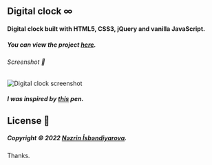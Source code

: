 ## Digital clock ∞

#### Digital clock built with HTML5, CSS3, jQuery and vanilla JavaScript.

##### You can view the project [here](https://isbendiyarovanezrin.github.io/DigitalClock "Click me! 🙃").

###### Screenshot 📸

![Digital clock screenshot](https://i.postimg.cc/BZyRSd8c/dc.png)

##### I was inspired by [this](https://codepen.io/cameron-townsend/full/wWyrXP) pen.

## License 📝

##### Copyright © 2022 [Nəzrin İsbəndiyarova](https://github.com/teach-beast/DigitalClock-1 "Click me! 😎").

Thanks.
